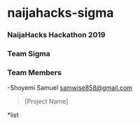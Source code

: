 # naijahacks-sigma

### NaijaHacks Hackathon 2019

### Team Sigma

### Team Members

-Shoyemi Samuel samwise858@gmail.com

>[Project Name]

*list
